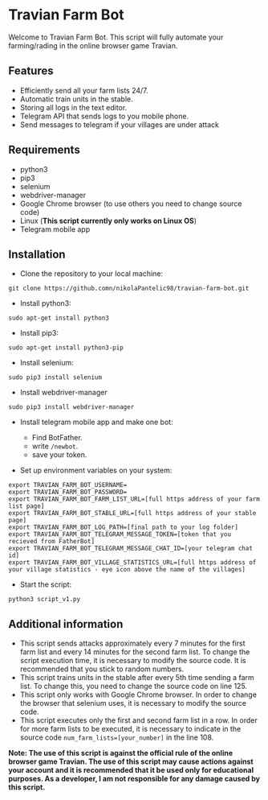 # Travian Farm Bot

Welcome to Travian Farm Bot. This script will fully automate your farming/rading in the online browser game Travian.

## Features

- Efficiently send all your farm lists 24/7.
- Automatic train units in the stable.
- Storing all logs in the text editor.
- Telegram API that sends logs to you mobile phone.
- Send messages to telegram if your villages are under attack

## Requirements

- python3
- pip3
- selenium
- webdriver-manager
- Google Chrome browser (to use others you need to change source code)
- Linux (**This script currently only works on Linux OS**)
- Telegram mobile app

## Installation

* Clone the repository to your local machine:

```
git clone https://github.comn/nikolaPantelic98/travian-farm-bot.git
```

* Install python3:

```
sudo apt-get install python3
```

* Install pip3:

```
sudo apt-get install python3-pip
```

* Install selenium:

```
sudo pip3 install selenium
```

* Install webdriver-manager

```
sudo pip3 install webdriver-manager
```

* Install telegram mobile app and make one bot:
  - Find BotFather.
  - write `/newbot`.
  - save your token.

* Set up environment variables on your system:
```
export TRAVIAN_FARM_BOT_USERNAME=
export TRAVIAN_FARM_BOT_PASSWORD=
export TRAVIAN_FARM_BOT_FARM_LIST_URL=[full https address of your farm list page]
export TRAVIAN_FARM_BOT_STABLE_URL=[full https address of your stable page]
export TRAVIAN_FARM_BOT_LOG_PATH=[final path to your log folder]
export TRAVIAN_FARM_BOT_TELEGRAM_MESSAGE_TOKEN=[token that you recieved from FatherBot]
export TRAVIAN_FARM_BOT_TELEGRAM_MESSAGE_CHAT_ID=[your telegram chat id]
export TRAVIAN_FARM_BOT_VILLAGE_STATISTICS_URL=[full https address of your village statistics - eye icon above the name of the villages]
```

* Start the script:

```
python3 script_v1.py
```

## Additional information

- This script sends attacks approximately every 7 minutes for the first farm list and every 14 minutes for the second farm list. To change the script execution time, it is necessary to modify the source code. It is recommended that you stick to random numbers.
- This script trains units in the stable after every 5th time sending a farm list. To change this, you need to change the source code on line 125.
- This script only works with Google Chrome browser. In order to change the browser that selenium uses, it is necessary to modify the source code.
- This script executes only the first and second farm list in a row. In order for more farm lists to be executed, it is necessary to indicate in the source code `num_farm_lists=[your_number]` in the line 108.


**Note: The use of this script is against the official rule of the online browser game Travian. The use of this script may cause actions against your account and it is recommended that it be used only for educational purposes. As a developer, I am not responsible for any damage caused by this script.**



